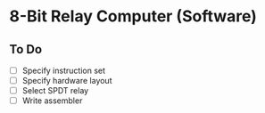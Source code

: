 # 8-Bit Relay Computer (Software)

## To Do
- [ ] Specify instruction set
- [ ] Specify hardware layout
- [ ] Select SPDT relay
- [ ] Write assembler
